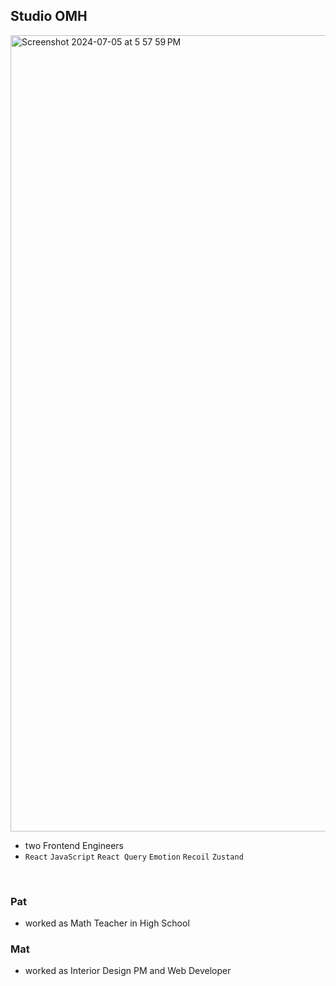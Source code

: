 ## Studio OMH

<img width="1274" alt="Screenshot 2024-07-05 at 5 57 59 PM" src="https://github.com/STUDIOTEKT/.github/assets/99726297/22932b90-b442-4eee-a28d-263ca4ab73e8">

- two Frontend Engineers
- `React` `JavaScript` `React Query` `Emotion` `Recoil` `Zustand`

<br/>

### Pat
- worked as Math Teacher in High School

### Mat
- worked as Interior Design PM and Web Developer



